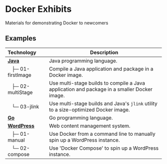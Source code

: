 # Docker Exhibits

Materials for demonstrating Docker to newcomers

## Examples

| Technology                             | Description |
| :------------------------------------- | ----------- |
| **[Java](./examples/java/)**           | Java programming language. |
| &nbsp;&nbsp;&nbsp;├─ 01-firstImage     | Compile a Java application and package in a Docker image. |
| &nbsp;&nbsp;&nbsp;├─ 02-multiStage     | Use multi-stage builds to compile a Java application and package in a smaller Docker image. |
| &nbsp;&nbsp;&nbsp;└─ 03-jlink          | Use multi-stage builds and Java's `jlink` utility to a size-optimized Docker image. |
| **[Go](./examples/golang/)**           | Go programming language. |
| **[WordPress](./examples/wordpress/)** | Web content management system. |
| &nbsp;&nbsp;&nbsp;├─ 01-manual         | Use Docker from a command line to manually spin up a WordPress instance. |
| &nbsp;&nbsp;&nbsp;└─ 02-compose        | Use 'Docker Compose' to spin up a WordPress instance. |
